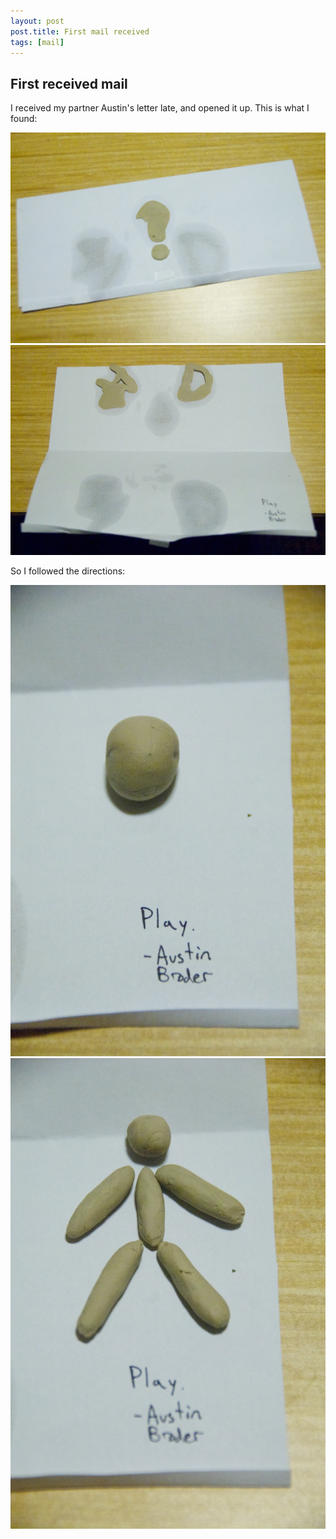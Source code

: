 ```yaml
---
layout: post
post.title: First mail received
tags: [mail]
---
```


First received mail
---

I received my partner Austin's letter late, and opened it up. This is what I found:

![Mail received](/images/mail-received-1-1.jpg)
![Mail received](/images/mail-received-1-2.jpg)

So I followed the directions:

![Mail received](/images/mail-received-1-3.jpg)
![Mail received](/images/mail-received-1-4.jpg)